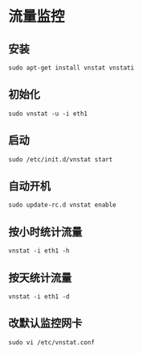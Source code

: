 # 流量监控

## 安装
```shell
sudo apt-get install vnstat vnstati
```

## 初始化
```shell
sudo vnstat -u -i eth1
```

## 启动
```shell
sudo /etc/init.d/vnstat start
```

## 自动开机
```shell
sudo update-rc.d vnstat enable
```

## 按小时统计流量
```shell
vnstat -i eth1 -h
```
## 按天统计流量
```shell
vnstat -i eth1 -d
```

## 改默认监控网卡
```shell
sudo vi /etc/vnstat.conf
```